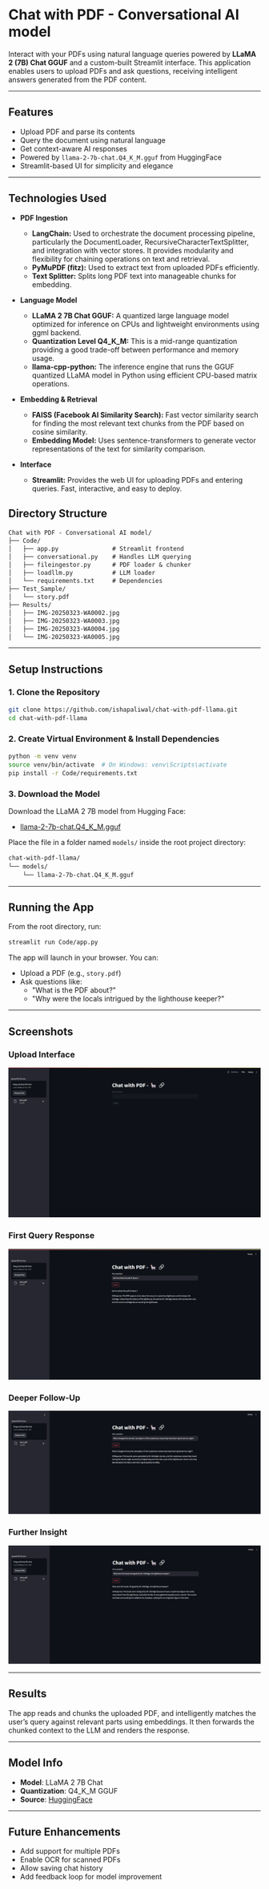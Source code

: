 # Chat with PDF - Conversational AI model

Interact with your PDFs using natural language queries powered by **LLaMA 2 (7B) Chat GGUF** and a custom-built Streamlit interface. This application enables users to upload PDFs and ask questions, receiving intelligent answers generated from the PDF content.

---

## Features
- Upload PDF and parse its contents
- Query the document using natural language
- Get context-aware AI responses
- Powered by `llama-2-7b-chat.Q4_K_M.gguf` from HuggingFace
- Streamlit-based UI for simplicity and elegance

---

## Technologies Used

- **PDF Ingestion**
  - **LangChain:** Used to orchestrate the document processing pipeline, particularly the DocumentLoader, RecursiveCharacterTextSplitter, and integration with vector stores. It provides modularity and flexibility for chaining operations on text and retrieval.
  - **PyMuPDF (fitz):** Used to extract text from uploaded PDFs efficiently.
  - **Text Splitter:** Splits long PDF text into manageable chunks for embedding.

- **Language Model**
  - **LLaMA 2 7B Chat GGUF:** A quantized large language model optimized for inference on CPUs and lightweight environments using ggml backend.
  - **Quantization Level Q4_K_M:** This is a mid-range quantization providing a good trade-off between performance and memory usage.
  - **llama-cpp-python:** The inference engine that runs the GGUF quantized LLaMA model in Python using efficient CPU-based matrix operations.

- **Embedding & Retrieval**
  - **FAISS (Facebook AI Similarity Search):** Fast vector similarity search for finding the most relevant text chunks from the PDF based on cosine similarity.
  - **Embedding Model:** Uses sentence-transformers to generate vector representations of the text for similarity comparison.

- **Interface**
  - **Streamlit:** Provides the web UI for uploading PDFs and entering queries. Fast, interactive, and easy to deploy.

## Directory Structure
```
Chat with PDF - Conversational AI model/
├── Code/
│   ├── app.py               # Streamlit frontend
│   ├── conversational.py    # Handles LLM querying
│   ├── fileingestor.py      # PDF loader & chunker
│   ├── loadllm.py           # LLM loader
│   └── requirements.txt     # Dependencies
├── Test_Sample/
│   └── story.pdf
├── Results/
│   ├── IMG-20250323-WA0002.jpg
│   ├── IMG-20250323-WA0003.jpg
│   ├── IMG-20250323-WA0004.jpg
│   └── IMG-20250323-WA0005.jpg
```

---

## Setup Instructions

### 1. Clone the Repository
```bash
git clone https://github.com/ishapaliwal/chat-with-pdf-llama.git
cd chat-with-pdf-llama
```

### 2. Create Virtual Environment & Install Dependencies
```bash
python -m venv venv
source venv/bin/activate  # On Windows: venv\Scripts\activate
pip install -r Code/requirements.txt
```

### 3. Download the Model
Download the LLaMA 2 7B model from Hugging Face:
- [llama-2-7b-chat.Q4_K_M.gguf](https://huggingface.co/TheBloke/Llama-2-7B-Chat-GGUF/blob/main/llama-2-7b-chat.Q4_K_M.gguf)

Place the file in a folder named `models/` inside the root project directory:
```bash
chat-with-pdf-llama/
└── models/
    └── llama-2-7b-chat.Q4_K_M.gguf
```

---

## Running the App
From the root directory, run:
```bash
streamlit run Code/app.py
```

The app will launch in your browser. You can:
- Upload a PDF (e.g., `story.pdf`)
- Ask questions like:
  - "What is the PDF about?"
  - "Why were the locals intrigued by the lighthouse keeper?"

---

## Screenshots

### Upload Interface
![Upload](./Results/IMG-20250323-WA0002.jpg)

### First Query Response
![First Question](./Results/IMG-20250323-WA0003.jpg)

### Deeper Follow-Up
![Second Question](./Results/IMG-20250323-WA0004.jpg)

### Further Insight
![Third Question](./Results/IMG-20250323-WA0005.jpg)

---

## Results
The app reads and chunks the uploaded PDF, and intelligently matches the user’s query against relevant parts using embeddings. It then forwards the chunked context to the LLM and renders the response.

---

## Model Info
- **Model**: LLaMA 2 7B Chat
- **Quantization**: Q4_K_M GGUF
- **Source**: [HuggingFace](https://huggingface.co/TheBloke/Llama-2-7B-Chat-GGUF/blob/main/llama-2-7b-chat.Q4_K_M.gguf)

---

## Future Enhancements
- Add support for multiple PDFs
- Enable OCR for scanned PDFs
- Allow saving chat history
- Add feedback loop for model improvement
